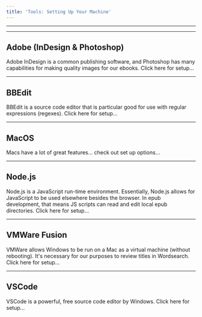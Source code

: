 ```yaml
---
title: 'Tools: Setting Up Your Machine'
---
```

<hr />

<hr />

## Adobe (InDesign & Photoshop) 

Adobe InDesign is a common publishing software, and Photoshop has many capabilities for making quality images for our ebooks. Click here for setup...

<hr />

## BBEdit

BBEdit is a source code editor that is particular good for use with regular expressions (regexes). Click here for setup...

<hr />

## MacOS

Macs have a lot of great features... check out set up options...

<hr />

## Node.js

Node.js is a JavaScript run-time environment. Essentially, Node.js allows for JavaScript to be used elsewhere besides the browser. In epub development, that means JS scripts can read and edit local epub directories. Click here for setup...

<hr />

## VMWare Fusion

VMWare allows Windows to be run on a Mac as a virtual machine (without rebooting). It's necessary for our purposes to review titles in Wordsearch. Click here for setup...

<hr />

## VSCode

VSCode is a powerful, free source code editor by Windows. Click here for setup...
